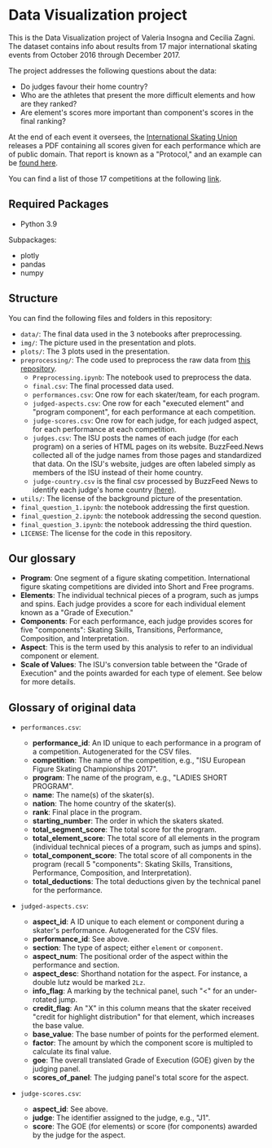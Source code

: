 # Data Visualization project

This is the Data Visualization project of Valeria Insogna and Cecilia Zagni.
The dataset contains info about results from 17 major international skating events from October 2016 through December 2017.

The project addresses the following questions about the data:
* Do judges favour their home country?
* Who are the athletes that present the more difficult elements and how are they ranked? 
* Are element's scores more important than component's scores in the final ranking?


At the end of each event it oversees, the [International Skating Union](http://www.isu.org/) releases a PDF containing all scores given for each performance which are of public domain. That report is known as a "Protocol," and an example can be [found here](http://www.isuresults.com/results/season1718/gpf1718/gpf2017_protocol.pdf).

You can find a list of those 17 competitions at the following [link](https://github.com/BuzzFeedNews/2018-02-figure-skating-analysis).

## Required Packages

- Python 3.9

Subpackages:
- plotly 
- pandas
- numpy

## Structure

You can find the following files and folders in this repository:

- `data/`: The final data used in the 3 notebooks after preprocessing.
- `img/`: The picture used in the presentation and plots.
- `plots/`: The 3 plots used in the presentation.
- `preprocessing/`: The code used to preprocess the raw data from [this repository](https://github.com/BuzzFeedNews/2018-02-figure-skating-analysis).
    * `Preprocessing.ipynb`: The notebook used to preprocess the data.
    * `final.csv`: The final processed data used.
    * `performances.csv`: One row for each skater/team, for each program.
    * `judged-aspects.csv`: One row for each "executed element" and "program component", for each performance at each competition.
    * `judge-scores.csv`: One row for each judge, for each judged aspect, for each performance at each competition.
    * `judges.csv`: The ISU posts the names of each judge (for each program) on a series of HTML pages on its website. BuzzFeed.News collected all of the judge names from those pages and standardized that data. On the ISU's website, judges are often labeled simply as members of the ISU instead of their home country. 
    * `judge-country.csv` is the final csv processed by BuzzFeed News to identify each judge's home country [(here)](https://github.com/BuzzFeedNews/2018-02-figure-skating-analysis/blob/master/data/processed/judge-country.csv).
- `utils/`: The license of the background picture of the presentation.
- `final_question_1.ipynb`: the notebook addressing the first question.
- `final_question_2.ipynb`: the notebook addressing the second question.
- `final_question_3.ipynb`: the notebook addressing the third question.
- `LICENSE`: The license for the code in this repository.


## Our glossary

- __Program__: One segment of a figure skating competition. International figure skating competitions are divided into Short and Free programs.
- __Elements__: The individual technical pieces of a program, such as jumps and spins. Each judge provides a score for each individual element known as a "Grade of Execution."
- __Components__: For each performance, each judge provides scores for five "components": Skating Skills, Transitions, Performance, Composition, and Interpretation. 
- __Aspect__: This is the term used by this analysis to refer to an individual component or element.
- __Scale of Values__: The ISU's conversion table between the "Grade of Execution" and the points awarded for each type of element. See below for more details.


## Glossary of original data

- `performances.csv`:
    - __performance_id__: An ID unique to each performance in a program of a competition. Autogenerated for the CSV files.
    - __competition__: The name of the competition, e.g., "ISU European Figure Skating Championships 2017".
    - __program__: The name of the program, e.g., "LADIES SHORT PROGRAM".
    - __name__: The name(s) of the skater(s).
    - __nation__: The home country of the skater(s).
    - __rank__: Final place in the program.
    - __starting_number__: The order in which the skaters skated.
    - __total_segment_score__: The total score for the program.
    - __total_element_score__: The total score of all elements in the program (individual technical pieces of a program, such as jumps and spins). 
    - __total_component_score__: The total score of all components in the program (recall 5 "components": Skating Skills, Transitions, Performance, Composition, and Interpretation).
	- __total_deductions__: The total deductions given by the technical panel for the performance.

- `judged-aspects.csv`:
    - __aspect_id__: A ID unique to each element or component during a skater's performance. Autogenerated for the CSV files.
    - __performance_id__: See above.
    - __section__: The type of aspect; either `element` or `component`.
    - __aspect_num__: The positional order of the aspect within the performance and section.
    - __aspect_desc__: Shorthand notation for the aspect. For instance, a double lutz would be marked `2Lz`.
    - __info_flag__: A marking by the technical panel, such "<" for an under-rotated jump.
    - __credit_flag__: An "X" in this column means that the skater received "credit for highlight distribution" for that element, which increases the base value.
	- __base_value__: The base number of points for the performed element.
	- __factor__: The amount by which the component score is multipled to calculate its final value.
	- __goe__: The overall translated Grade of Execution (GOE) given by the judging panel.
	- __scores_of_panel__: The judging panel's total score for the aspect.

- `judge-scores.csv`:
    - __aspect_id__: See above.
    - __judge__: The identifier assigned to the judge, e.g., "J1".
	- __score__: The GOE (for elements) or score (for components) awarded by the judge for the aspect.
